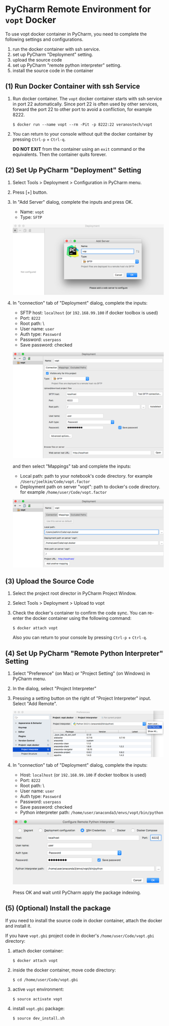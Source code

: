 PyCharm Remote Environment for `vopt` Docker
============================================

To use vopt docker container in PyCharm, 
you need to complete the following settings and configurations.

1. run the docker container with ssh service.
1. set up PyCharm "Deployment" setting.
1. upload the source code
1. set up PyCharm "remote python interpreter" setting.
1. install the source code in the container


(1) Run Docker Container with ssh Service
----------------------------------------

1. Run docker container.
   The `vopt` docker container starts with ssh service in port 22 automatically.
   Since port 22 is often used by other services,
   forward the port 22 to other port to avoid a confliction, 
   for example 8222.

    ```
    $ docker run --name vopt --rm -Pit -p 8222:22 veranostech/vopt
    ```

2. You can return to your console without quit the docker container 
   by pressing `Ctrl-p` + `Ctrl-q`.
   
   **DO NOT EXIT** from the container using an `exit` command or the equivalents. 
   Then the container quits forever.
 

(2) Set Up PyCharm "Deployment" Setting
---------------------------------------

1. Select Tools > Deployment > Configuration in PyCharm menu.
2. Press [+] button.
3. In "Add Server" dialog, complete the inputs and press OK.

   * Name: `vopt`
   * Type: `SFTP`
   
   ![Image](./fig-add_deployment_step_1.png)
   
4. In "connection" tab of "Deployment" dialog, complete the inputs:

   * SFTP host: `localhost` (or `192.168.99.100` if docker toolbox is used)
   * Port: `8222`
   * Root path: \\
   * User name: `user`
   * Auth type: `Password`
   * Password: `userpass`
   * Save password: checked
   
   ![Image](./fig-add_deployment_step_2.png) 

   and then select "Mappings" tab and complete the inputs:
   
   * Local path: path to your notebook's code directory. 
                 for example `/Users/joelkim/Code/vopt.factor`
   * Deployment path on server "vopt": path to docker's code directory.
                                       for example `/home/user/Code/vopt.factor`

   ![Image](./fig-add_deployment_step_3.png) 


(3) Upload the Source Code
--------------------------

1. Select the project root director in PyCharm Project Window.
1. Select Tools > Deployment > Upload to vopt
1. Check the docker's container to confirm the code sync.
   You can re-enter the docker container using the following command:

   ```
   $ docker attach vopt
   ```

   Also you can return to your console by pressing `Ctrl-p` + `Ctrl-q`.


(4) Set Up PyCharm "Remote Python Interpreter" Setting
------------------------------------------------------

1. Select "Preference" (on Mac) or "Project Setting" (on Windows) in PyCharm menu.
2. In the dialog, select "Project Interpreter"
3. Pressing a setting button on the right of "Project Interpreter" input.
   Select "Add Remote".
   
   ![Image](./fig-add_remote_python_step_1.png)

4. In "connection" tab of "Deployment" dialog, complete the inputs:

   * Host: `localhost` (or `192.168.99.100` if docker toolbox is used)
   * Port: `8222`
   * Root path: \\
   * User name: `user`
   * Auth type: `Password`
   * Password: `userpass`
   * Save password: checked
   * Python interpreter path: `/home/user/anaconda3/envs/vopt/bin/python`
   
   ![Image](./fig-add_remote_python_step_2.png) 
   
   Press OK and wait until PyCharm apply the package indexing.


(5) (Optional) Install the package
----------------------------------

If you need to install the source code in docker container, 
attach the docker and install it.

If you have ``vopt.gbi`` project code in docker's ``/home/user/Code/vopt.gbi`` directory:

1. attach docker container:
   ```
   $ docker attach vopt
   ```
2. inside the docker container, move code directory:
   ```
   $ cd /home/user/Code/vopt.gbi
   ```
3. active ``vopt`` environment:
   ```
   $ source activate vopt
   ```
4. install ``vopt.gbi`` package:
   ```
   $ source dev_install.sh
   ```
